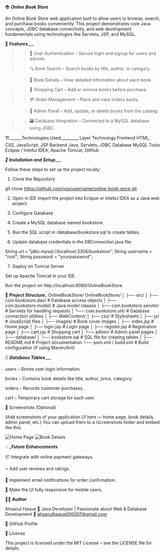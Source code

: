 📚 _____Online Book Store_____

An Online Book Store web application built to allow users to browse, search, and purchase books conveniently. This project demonstrates core Java concepts, JDBC database connectivity, and web development fundamentals using technologies like Servlets, JSP, and MySQL.

🚀 _______Features__________

>>👤 User Authentication – Secure login and signup for users and admins.

>>🔍 Book Search – Search books by title, author, or category.

>>📖 Book Details – View detailed information about each book.

>>🛒 Shopping Cart – Add or remove books before purchase.

>>💳 Order Management – Place and view orders easily.

>>🧾 Admin Panel – Add, update, or delete books from the catalog.

>>🗃️ Database Integration – Connected to a MySQL database using JDBC.

🏗️______Technologies Used_________
Layer	Technology
Frontend	HTML, CSS, JavaScript, JSP
Backend	Java, Servlets, JDBC
Database	MySQL
Tools	Eclipse / IntelliJ IDEA, Apache Tomcat, GitHub


___🧰 Installation and Setup______

Follow these steps to set up the project locally:

1. Clone the Repository

git clone https://github.com/yourusername/online-book-store.git


2. Open in IDE
Import the project into Eclipse or IntelliJ IDEA as a Java web project.

3. Configure Database

4. Create a MySQL database named bookstore.

5. Run the SQL script in /database/bookstore.sql to create tables.

6. Update database credentials in the DBConnection.java file:

String url = "jdbc:mysql://localhost:3306/bookstore";
String username = "root";
String password = "yourpassword";


7. Deploy on Tomcat Server

Set up Apache Tomcat in your IDE.

Run the project on http://localhost:8080/OnlineBookStore.

📂 ___Project Structure____
OnlineBookStore/
OnlineBookStore/
│
├── src/
│   ├── com.bookstore.dao/         # Database access objects
│   ├── com.bookstore.model/       # Java model classes
│   ├── com.bookstore.servlet/     # Servlets for handling requests
│   └── com.bookstore.util/        # Database connection utilities
│
├── WebContent/
│   ├── css/                       # Stylesheets
│   ├── js/                        # JavaScript files
│   ├── images/                    # Book cover images
│   ├── index.jsp                  # Home page
│   ├── login.jsp                  # Login page
│   ├── register.jsp               # Registration page
│   ├── cart.jsp                   # Shopping cart
│   └── admin/                     # Admin panel pages
│
├── database/
│   └── bookstore.sql              # SQL file for creating tables
│
├── README.md                      # Project documentation
└── pom.xml / build.xml            # Build configuration (if using Maven/Ant)

🗄️ ___Database Tables______

users – Stores user login information.

books – Contains book details like title, author, price, category.

orders – Records customer purchases.

cart – Temporary cart storage for each user.

📸 Screenshots (Optional)

(Add screenshots of your application UI here — home page, book details, admin panel, etc.)
You can upload them to a /screenshots folder and embed like this:

![Home Page](screenshots/home.png)
![Book Details](screenshots/book-details.png)

💡 ____Future Enhancements___

📦 Integrate with online payment gateways.

⭐ Add user reviews and ratings.

🔔 Implement email notifications for order confirmation.

📱 Make the UI fully responsive for mobile users.

🧑‍💻 ___Author___

Ahsanul Haque
💼 Java Developer | Passionate about Web & Database Development
📧 ahsanulhaque000007@gmail.com

🔗 GitHub Profile

📝 License

This project is licensed under the MIT License – see the LICENSE
 file for details.
